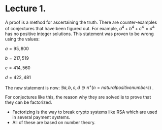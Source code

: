 # Lecture 1.

A proof is a method for ascertaining the truth.
There are counter-examples of conjectures that have been figured out.
For example, $a^4 + b^4 + c^4 = d^4$  has no positive integer solutions.
This statement was proven to be wrong using the values:

$a = 95, 800$

$b = 217,519$

$c = 414 , 560$

$d = 422, 481$

The new statement is now: $\exists a, b, c, d \ni n^+ (n= natural positive numbers )$ .

For conjectures like this, the reason why they are solved is to prove that they can be factorized. 
- Factorizing is the way to break crypto systems like RSA which are used in several payment systems. 
- All of these are based on number theory.